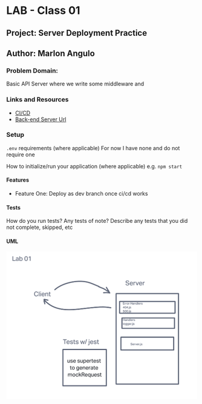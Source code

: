 # LAB - Class 01

## Project: Server Deployment Practice

## Author: Marlon Angulo

### Problem Domain:

Basic API Server where we write some middleware and

### Links and Resources

- [CI/CD](https://github.com/junior033/server-deployment-practice/actions)
- [Back-end Server Url](https://server-deployment-practice-pfpe.onrender.com)

### Setup

`.env` requirements (where applicable)
For now I have none and do not require one

How to initialize/run your application (where applicable)
e.g. `npm start`

#### Features

- Feature One: Deploy as dev branch once ci/cd works

#### Tests

How do you run tests?
Any tests of note?
Describe any tests that you did not complete, skipped, etc


#### UML

![Lab01 UML](./assests/Screenshot%202023-02-13%20at%205.14.13%20PM.png)
